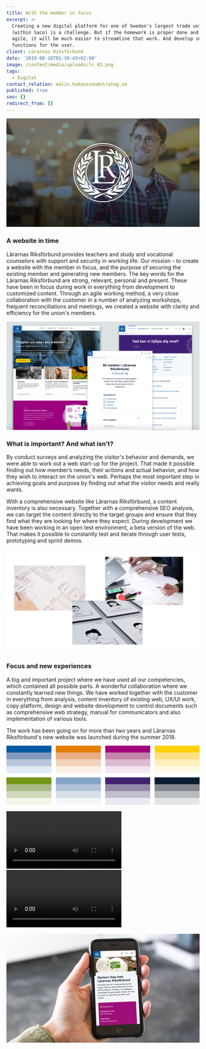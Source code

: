 ```yaml
---
title: With the member in focus
excerpt: >-
  Creating a new digital platform for one of Sweden's largest trade unions
  (within Saco) is a challenge. But if the homework is proper done and the work
  agile, it will be much easier to streamline that work. And develop smart
  functions for the user.
client: Lärarnas Riksförbund
date: '2019-08-28T01:39:43+02:00'
image: /content/media/uploads/lr_02.png
tags:
  - Digital
contact_relation: malin.hakansson@strateg.se
published: true
seo: {}
redirect_from: []
---
```

![](/content/media/uploads/lr_02.png)

### A website in time

Lärarnas Riksförbund provides teachers and study and vocational counselors with support and security in working life. Our mission - to create a website with the member in focus, and the purpose of securing the existing member and generating new members. The key words for the Lärarnas Riksförbund are strong, relevant, personal and present. These have been in focus during work in everything from development to customized content. Through an agile working method, a very close collaboration with the customer in a number of analyzing workshops, frequent reconciliations and meetings, we created a website with clarity and efficiency for the union's members.

![](/content/media/uploads/lr_01.png)

### What is important? And what isn’t?

By conduct surveys and analyzing the visitor's behavior and demands, we were able to work out a web start-up for the project. That made it possible finding out how  member’s needs, their actions and actual behavior, and how they wish to interact on the union's web. Perhaps the most important step in achieving goals and purpose by finding out what the visitor needs and really wants.

With a comprehensive website like Lärarnas Riksförbund, a content inventory is also necessary. Together with a comprehensive SEO analysis, we can target the content directly to the target groups and ensure that they find what they are looking for where they expect. During development we have been working in an open test environment, a beta version of the web.  That makes it possible to constantly test and iterate through user tests, prototyping and sprint demos.

![](/content/media/uploads/lr_ws.jpg)

### Focus and new experiences

A big and important project where we have used all our competencies, which contained all possible parts. A wonderful collaboration where we constantly learned new things. We have worked together with the customer in everything from analysis, content inventory of existing web, UX/UI work, copy platform, design and website development to control documents such as comprehensive web strategy, manual for communicators and also implementation of various tools.

The work has been going on for more than two years and Lärarnas Riksförbund's new website was launched during the summer 2019.

![](/content/media/uploads/lr_colors.jpg)

<Column md="6">

<Video src="https://player.vimeo.com/external/356166952.hd.mp4?s=734be345ba5eb5bedc423aa8cfb8af84fa1f33ce&profile_id=174" />

</Column>

<Column md="6">

<Video src="https://player.vimeo.com/external/356166469.hd.mp4?s=2f14caed51bb96ecbea956c1cb15097b1e4aaf9b&profile_id=174" />

</Column>

![](/content/media/uploads/lr_03.jpg)

